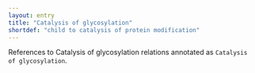 ```yaml
---
layout: entry
title: "Catalysis of glycosylation"
shortdef: "child to catalysis of protein modification"
---
```


References to Catalysis of glycosylation relations annotated as `Catalysis of glycosylation`.